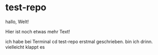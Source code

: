 # test-repo

hallo, Welt!

Hier ist noch etwas mehr Text!

ich habe bei Terminal cd test-repo erstmal geschrieben. bin ich drinn. vielleicht klappt es
